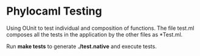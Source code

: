Phylocaml Testing
=================

Using OUnit to test individual and composition of functions. The file test.ml
composes all the tests in the application by the other files as \*Test.ml.

Run **make tests** to generate **./test.native** and execute tests.

